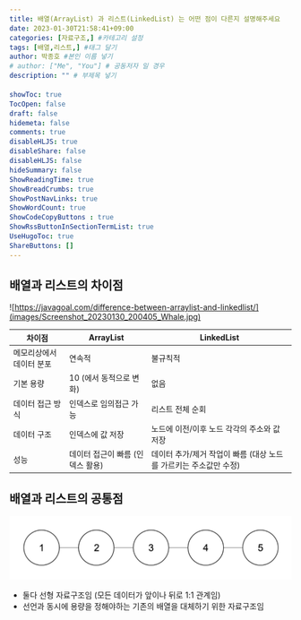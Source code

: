 ```yaml
---
title: 배열(ArrayList) 과 리스트(LinkedList) 는 어떤 점이 다른지 설명해주세요
date: 2023-01-30T21:58:41+09:00
categories: [자료구조,] #카테고리 설정
tags: [배열,리스트,] #태그 달기
author: 박종호 #본인 이름 넣기  
# author: ["Me", "You"] # 공동저자 일 경우
description: "" # 부제목 넣기

showToc: true
TocOpen: false
draft: false
hidemeta: false
comments: true
disableHLJS: true 
disableShare: false
disableHLJS: false  
hideSummary: false
ShowReadingTime: true
ShowBreadCrumbs: true
ShowPostNavLinks: true
ShowWordCount: true
ShowCodeCopyButtons : true
ShowRssButtonInSectionTermList: true
UseHugoToc: true
ShareButtons: []
---
```


## 배열과 리스트의 차이점

![https://javagoal.com/difference-between-arraylist-and-linkedlist/](images/Screenshot_20230130_200405_Whale.jpg)



| 차이점 | ArrayList | LinkedList |
| --- | --- | --- |
| 메모리상에서 데이터 분포 | 연속적 | 불규칙적 |
| 기본 용량 | 10 (에서 동적으로 변화) | 없음 |
| 데이터 접근 방식 | 인덱스로 임의접근 가능 | 리스트 전체 순회 |
| 데이터 구조 | 인덱스에 값 저장 | 노드에 이전/이후 노드 각각의 주소와 값 저장 |
| 성능 | 데이터 접근이 빠름 (인덱스 활용) | 데이터 추가/제거 작업이 빠름 (대상 노드를 가르키는 주소값만 수정) |

## 배열과 리스트의 공통점

![선형 자료구조의 시각화](images/Screenshot_20230130_200110_Whale.jpg)

- 둘다 선형 자료구조임 (모든 데이터가 앞이나 뒤로 1:1 관계임)
- 선언과 동시에 용량을 정해야하는 기존의 배열을 대체하기 위한 자료구조임